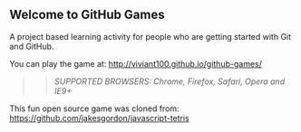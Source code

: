 ## Welcome to GitHub Games

A project based learning activity for people who are getting started with Git and GitHub.

You can play the game at: http://viviant100.github.io/github-games/

>> _*SUPPORTED BROWSERS*: Chrome, Firefox, Safari, Opera and IE9+_

This fun open source game was cloned from: https://github.com/jakesgordon/javascript-tetris
